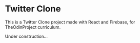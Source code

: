 # Twitter Clone

This is a Twitter Clone project made with React and Firebase, for TheOdinProject curriculum.

Under construction...